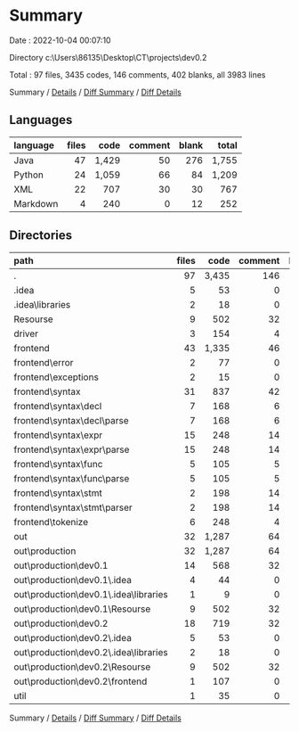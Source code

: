 # Summary

Date : 2022-10-04 00:07:10

Directory c:\\Users\\86135\\Desktop\\CT\\projects\\dev0.2

Total : 97 files,  3435 codes, 146 comments, 402 blanks, all 3983 lines

Summary / [Details](details.md) / [Diff Summary](diff.md) / [Diff Details](diff-details.md)

## Languages
| language | files | code | comment | blank | total |
| :--- | ---: | ---: | ---: | ---: | ---: |
| Java | 47 | 1,429 | 50 | 276 | 1,755 |
| Python | 24 | 1,059 | 66 | 84 | 1,209 |
| XML | 22 | 707 | 30 | 30 | 767 |
| Markdown | 4 | 240 | 0 | 12 | 252 |

## Directories
| path | files | code | comment | blank | total |
| :--- | ---: | ---: | ---: | ---: | ---: |
| . | 97 | 3,435 | 146 | 402 | 3,983 |
| .idea | 5 | 53 | 0 | 0 | 53 |
| .idea\\libraries | 2 | 18 | 0 | 0 | 18 |
| Resourse | 9 | 502 | 32 | 38 | 572 |
| driver | 3 | 154 | 4 | 32 | 190 |
| frontend | 43 | 1,335 | 46 | 236 | 1,617 |
| frontend\\error | 2 | 77 | 0 | 24 | 101 |
| frontend\\exceptions | 2 | 15 | 0 | 6 | 21 |
| frontend\\syntax | 31 | 837 | 42 | 140 | 1,019 |
| frontend\\syntax\\decl | 7 | 168 | 6 | 27 | 201 |
| frontend\\syntax\\decl\\parse | 7 | 168 | 6 | 27 | 201 |
| frontend\\syntax\\expr | 15 | 248 | 14 | 57 | 319 |
| frontend\\syntax\\expr\\parse | 15 | 248 | 14 | 57 | 319 |
| frontend\\syntax\\func | 5 | 105 | 5 | 20 | 130 |
| frontend\\syntax\\func\\parse | 5 | 105 | 5 | 20 | 130 |
| frontend\\syntax\\stmt | 2 | 198 | 14 | 15 | 227 |
| frontend\\syntax\\stmt\\parser | 2 | 198 | 14 | 15 | 227 |
| frontend\\tokenize | 6 | 248 | 4 | 47 | 299 |
| out | 32 | 1,287 | 64 | 82 | 1,433 |
| out\\production | 32 | 1,287 | 64 | 82 | 1,433 |
| out\\production\\dev0.1 | 14 | 568 | 32 | 38 | 638 |
| out\\production\\dev0.1\\.idea | 4 | 44 | 0 | 0 | 44 |
| out\\production\\dev0.1\\.idea\\libraries | 1 | 9 | 0 | 0 | 9 |
| out\\production\\dev0.1\\Resourse | 9 | 502 | 32 | 38 | 572 |
| out\\production\\dev0.2 | 18 | 719 | 32 | 44 | 795 |
| out\\production\\dev0.2\\.idea | 5 | 53 | 0 | 0 | 53 |
| out\\production\\dev0.2\\.idea\\libraries | 2 | 18 | 0 | 0 | 18 |
| out\\production\\dev0.2\\Resourse | 9 | 502 | 32 | 38 | 572 |
| out\\production\\dev0.2\\frontend | 1 | 107 | 0 | 5 | 112 |
| util | 1 | 35 | 0 | 9 | 44 |

Summary / [Details](details.md) / [Diff Summary](diff.md) / [Diff Details](diff-details.md)